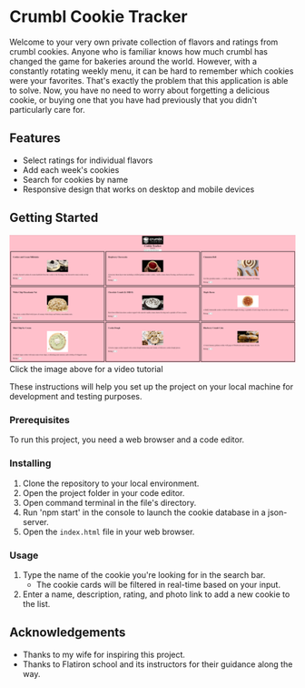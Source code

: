 # Crumbl Cookie Tracker

Welcome to your very own private collection of flavors and ratings from crumbl cookies. Anyone who is familiar knows how much crumbl has changed the game for bakeries around the world. However, with a constantly rotating weekly menu, it can be hard to remember which cookies were your favorites. That's exactly the problem that this application is able to solve. Now, you have no need to worry about forgetting a delicious cookie, or buying one that you have had previously that you didn't particularly care for.


## Features

- Select ratings for individual flavors
- Add each week's cookies
- Search for cookies by name
- Responsive design that works on desktop and mobile devices

## Getting Started

[![Getting Started](./images/cookie-tracker-screenshot.png)](https://www.youtube.com/watch?v=nuTBtCYmvqw "Crumbl Cookie Tracker Walkthrough")
Click the image above for a video tutorial

These instructions will help you set up the project on your local machine for development and testing purposes.

### Prerequisites

To run this project, you need a web browser and a code editor.

### Installing

1. Clone the repository to your local environment.
2. Open the project folder in your code editor.
3. Open command terminal in the file's directory.
4. Run 'npm start' in the console to launch the cookie database in a json-server.
5. Open the `index.html` file in your web browser.

### Usage

1. Type the name of the cookie you're looking for in the search bar.
    - The cookie cards will be filtered in real-time based on your input.
2. Enter a name, description, rating, and photo link to add a new cookie to the list.

## Acknowledgements

- Thanks to my wife for inspiring this project.
- Thanks to Flatiron school and its instructors for their guidance along the way.